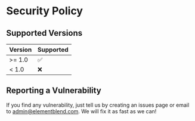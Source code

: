 # Security Policy

## Supported Versions
| Version | Supported          |
| ------- | ------------------ |
| >= 1.0  | :white_check_mark: |
| < 1.0   | :x:                |

## Reporting a Vulnerability
If you find any vulnerability, just tell us by creating an issues page or email to admin@elementblend.com. We will fix it as fast as we can!
